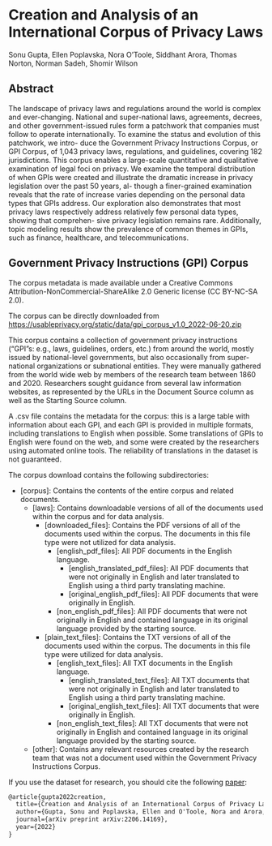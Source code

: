 # Creation and Analysis of an International Corpus of Privacy Laws

Sonu Gupta, Ellen Poplavska, Nora O’Toole, Siddhant Arora, Thomas Norton, Norman Sadeh, Shomir Wilson

## Abstract

The landscape of privacy laws and regulations around the world is complex and ever-changing. National and super-national laws, agreements, decrees, and other government-issued rules form a patchwork that companies must follow to operate internationally. To examine the status and evolution of this patchwork, we intro- duce the Government Privacy Instructions Corpus, or GPI Corpus, of 1,043 privacy laws, regulations, and guidelines, covering 182 jurisdictions. This corpus enables a large-scale quantitative and qualitative examination of legal foci on privacy. We examine the temporal distribution of when GPIs were created and illustrate the dramatic increase in privacy legislation over the past 50 years, al- though a finer-grained examination reveals that the rate of increase varies depending on the personal data types that GPIs address. Our exploration also demonstrates that most privacy laws respectively address relatively few personal data types, showing that comprehen- sive privacy legislation remains rare. Additionally, topic modeling results show the prevalence of common themes in GPIs, such as finance, healthcare, and telecommunications.

## Government Privacy Instructions (GPI) Corpus 

The corpus metadata is made available under a Creative Commons Attribution-NonCommercial-ShareAlike 2.0 Generic license (CC BY-NC-SA 2.0).

The corpus can be directly downloaded from https://usableprivacy.org/static/data/gpi_corpus_v1.0_2022-06-20.zip

This corpus contains a collection of government privacy instructions (“GPI”s: e.g., laws, guidelines, orders, etc.) from around the world, mostly issued by national-level governments, but also occasionally from super-national organizations or subnational entities. They were manually gathered from the world wide web by members of the research team between 1860 and 2020. Researchers sought guidance from several law information websites, as represented by the URLs in the Document Source column as well as the Starting Source column.

A .csv file contains the metadata for the corpus: this is a large table with information about each GPI, and each GPI is provided in multiple formats, including translations to English when possible. Some translations of GPIs to English were found on the web, and some were created by the researchers using automated online tools. The reliability of translations in the dataset is not guaranteed.

The corpus download contains the following subdirectories:

-	[corpus]: Contains the contents of the entire corpus and related documents.
    -	[laws]: Contains downloadable versions  of all of the documents used within the corpus and for data analysis.
        -	[downloaded_files]: Contains the PDF versions of all of the documents used within the corpus. The documents in this file type were not utilized for data analysis.
            -	[english_pdf_files]: All PDF documents in the English language.
                -	[english_translated_pdf_files]: All PDF documents that were not originally in English and later translated to English using a third party translating machine. 
                -	[original_english_pdf_files]: All PDF documents that were originally in English.
            -	[non_english_pdf_files]: All PDF documents that were not originally in English and contained language in its original language provided by the starting source.
        -	[plain_text_files]:  Contains the TXT versions of all of the documents used within the corpus. The documents in this file type were utilized for data analysis.
            -	[english_text_files]: All TXT documents in the English language.
                -	[english_translated_text_files]: All TXT documents that were not originally in English and later translated to English using a third party translating machine. 
                -	[original_english_text_files]: All TXT documents that were originally in English.
            -	[non_english_text_files]: All TXT documents that were not originally in English and contained language in its original language provided by the starting source.
    -	[other]: Contains any relevant resources created by the research team that was not a document used within the Government Privacy Instructions Corpus.

If you use the dataset for research, you should cite the following [paper](https://arxiv.org/pdf/2206.14169.pdf):

```latex
@article{gupta2022creation,
  title={Creation and Analysis of an International Corpus of Privacy Laws},
  author={Gupta, Sonu and Poplavska, Ellen and O'Toole, Nora and Arora, Siddhant and Norton, Thomas and Sadeh, Norman and Wilson, Shomir},
  journal={arXiv preprint arXiv:2206.14169},
  year={2022}
}
```
